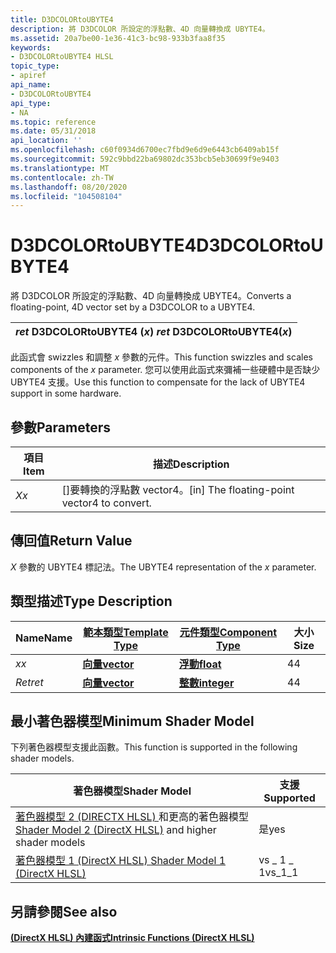 ```yaml
---
title: D3DCOLORtoUBYTE4
description: 將 D3DCOLOR 所設定的浮點數、4D 向量轉換成 UBYTE4。
ms.assetid: 20a7be00-1e36-41c3-bc98-933b3faa8f35
keywords:
- D3DCOLORtoUBYTE4 HLSL
topic_type:
- apiref
api_name:
- D3DCOLORtoUBYTE4
api_type:
- NA
ms.topic: reference
ms.date: 05/31/2018
api_location: ''
ms.openlocfilehash: c60f0934d6700ec7fbd9e6d9e6443cb6409ab15f
ms.sourcegitcommit: 592c9bbd22ba69802dc353bcb5eb30699f9e9403
ms.translationtype: MT
ms.contentlocale: zh-TW
ms.lasthandoff: 08/20/2020
ms.locfileid: "104508104"
---
```

# <a name="d3dcolortoubyte4"></a><span data-ttu-id="5f45b-104">D3DCOLORtoUBYTE4</span><span class="sxs-lookup"><span data-stu-id="5f45b-104">D3DCOLORtoUBYTE4</span></span>

<span data-ttu-id="5f45b-105">將 D3DCOLOR 所設定的浮點數、4D 向量轉換成 UBYTE4。</span><span class="sxs-lookup"><span data-stu-id="5f45b-105">Converts a floating-point, 4D vector set by a D3DCOLOR to a UBYTE4.</span></span>



| <span data-ttu-id="5f45b-106">*ret* D3DCOLORtoUBYTE4 (*x*) </span><span class="sxs-lookup"><span data-stu-id="5f45b-106">*ret* D3DCOLORtoUBYTE4(*x*)</span></span> |
|-----------------------------|



 

<span data-ttu-id="5f45b-107">此函式會 swizzles 和調整 *x* 參數的元件。</span><span class="sxs-lookup"><span data-stu-id="5f45b-107">This function swizzles and scales components of the *x* parameter.</span></span> <span data-ttu-id="5f45b-108">您可以使用此函式來彌補一些硬體中是否缺少 UBYTE4 支援。</span><span class="sxs-lookup"><span data-stu-id="5f45b-108">Use this function to compensate for the lack of UBYTE4 support in some hardware.</span></span>

## <a name="parameters"></a><span data-ttu-id="5f45b-109">參數</span><span class="sxs-lookup"><span data-stu-id="5f45b-109">Parameters</span></span>



| <span data-ttu-id="5f45b-110">項目</span><span class="sxs-lookup"><span data-stu-id="5f45b-110">Item</span></span>                                                   | <span data-ttu-id="5f45b-111">描述</span><span class="sxs-lookup"><span data-stu-id="5f45b-111">Description</span></span>                                              |
|--------------------------------------------------------|----------------------------------------------------------|
| <span data-ttu-id="5f45b-112"><span id="x"></span><span id="X"></span>*X*</span><span class="sxs-lookup"><span data-stu-id="5f45b-112"><span id="x"></span><span id="X"></span>*x*</span></span><br/> | <span data-ttu-id="5f45b-113">\[\]要轉換的浮點數 vector4。</span><span class="sxs-lookup"><span data-stu-id="5f45b-113">\[in\] The floating-point vector4 to convert.</span></span><br/> |



 

## <a name="return-value"></a><span data-ttu-id="5f45b-114">傳回值</span><span class="sxs-lookup"><span data-stu-id="5f45b-114">Return Value</span></span>

<span data-ttu-id="5f45b-115">*X* 參數的 UBYTE4 標記法。</span><span class="sxs-lookup"><span data-stu-id="5f45b-115">The UBYTE4 representation of the *x* parameter.</span></span>

## <a name="type-description"></a><span data-ttu-id="5f45b-116">類型描述</span><span class="sxs-lookup"><span data-stu-id="5f45b-116">Type Description</span></span>



| <span data-ttu-id="5f45b-117">Name</span><span class="sxs-lookup"><span data-stu-id="5f45b-117">Name</span></span>  | [<span data-ttu-id="5f45b-118">**範本類型**</span><span class="sxs-lookup"><span data-stu-id="5f45b-118">**Template Type**</span></span>](dx-graphics-hlsl-intrinsic-functions.md)                       | [<span data-ttu-id="5f45b-119">**元件類型**</span><span class="sxs-lookup"><span data-stu-id="5f45b-119">**Component Type**</span></span>](dx-graphics-hlsl-intrinsic-functions.md) | <span data-ttu-id="5f45b-120">大小</span><span class="sxs-lookup"><span data-stu-id="5f45b-120">Size</span></span> |
|-------|-------------------------------------------------------------------------------------|----------------------------------------------------------------|------|
| <span data-ttu-id="5f45b-121">*x*</span><span class="sxs-lookup"><span data-stu-id="5f45b-121">*x*</span></span>   | [<span data-ttu-id="5f45b-122">**向量**</span><span class="sxs-lookup"><span data-stu-id="5f45b-122">**vector**</span></span>](dx-graphics-hlsl-intrinsic-functions.md) | [<span data-ttu-id="5f45b-123">**浮動**</span><span class="sxs-lookup"><span data-stu-id="5f45b-123">**float**</span></span>](/windows/desktop/WinProg/windows-data-types)                        | <span data-ttu-id="5f45b-124">4</span><span class="sxs-lookup"><span data-stu-id="5f45b-124">4</span></span>    |
| <span data-ttu-id="5f45b-125">*Ret*</span><span class="sxs-lookup"><span data-stu-id="5f45b-125">*ret*</span></span> | [<span data-ttu-id="5f45b-126">**向量**</span><span class="sxs-lookup"><span data-stu-id="5f45b-126">**vector**</span></span>](dx-graphics-hlsl-intrinsic-functions.md) | [<span data-ttu-id="5f45b-127">**整數**</span><span class="sxs-lookup"><span data-stu-id="5f45b-127">**integer**</span></span>](/windows/desktop/WinProg/windows-data-types)                      | <span data-ttu-id="5f45b-128">4</span><span class="sxs-lookup"><span data-stu-id="5f45b-128">4</span></span>    |



 

## <a name="minimum-shader-model"></a><span data-ttu-id="5f45b-129">最小著色器模型</span><span class="sxs-lookup"><span data-stu-id="5f45b-129">Minimum Shader Model</span></span>

<span data-ttu-id="5f45b-130">下列著色器模型支援此函數。</span><span class="sxs-lookup"><span data-stu-id="5f45b-130">This function is supported in the following shader models.</span></span>



| <span data-ttu-id="5f45b-131">著色器模型</span><span class="sxs-lookup"><span data-stu-id="5f45b-131">Shader Model</span></span>                                                                       | <span data-ttu-id="5f45b-132">支援</span><span class="sxs-lookup"><span data-stu-id="5f45b-132">Supported</span></span> |
|------------------------------------------------------------------------------------|-----------|
| <span data-ttu-id="5f45b-133">[著色器模型 2 (DIRECTX HLSL) ](dx-graphics-hlsl-sm2.md) 和更高的著色器模型</span><span class="sxs-lookup"><span data-stu-id="5f45b-133">[Shader Model 2 (DirectX HLSL)](dx-graphics-hlsl-sm2.md) and higher shader models</span></span> | <span data-ttu-id="5f45b-134">是</span><span class="sxs-lookup"><span data-stu-id="5f45b-134">yes</span></span>       |
| [<span data-ttu-id="5f45b-135">著色器模型 1 (DirectX HLSL) </span><span class="sxs-lookup"><span data-stu-id="5f45b-135">Shader Model 1 (DirectX HLSL)</span></span>](dx-graphics-hlsl-sm1.md)                          | <span data-ttu-id="5f45b-136">vs \_ 1 \_ 1</span><span class="sxs-lookup"><span data-stu-id="5f45b-136">vs\_1\_1</span></span>  |



 

## <a name="see-also"></a><span data-ttu-id="5f45b-137">另請參閱</span><span class="sxs-lookup"><span data-stu-id="5f45b-137">See also</span></span>

<dl> <dt>

[<span data-ttu-id="5f45b-138">**(DirectX HLSL) 內建函式**</span><span class="sxs-lookup"><span data-stu-id="5f45b-138">**Intrinsic Functions (DirectX HLSL)**</span></span>](dx-graphics-hlsl-intrinsic-functions.md)
</dt> </dl>

 

